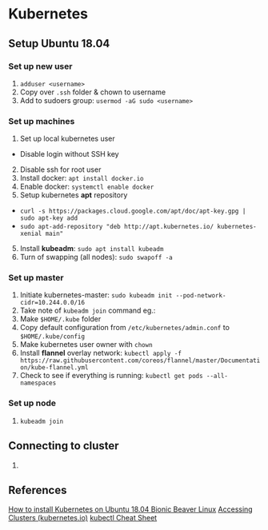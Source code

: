 # Kubernetes

## Setup Ubuntu 18.04
### Set up new user
1. `adduser <username>`
2. Copy over `.ssh` folder & chown to username
3. Add to sudoers group: `usermod -aG sudo <username>`

### Set up machines
1. Set up local kubernetes user
  * Disable login without SSH key
2. Disable ssh for root user
2. Install docker: `apt install docker.io`
3. Enable docker: `systemctl enable docker`
4. Setup kubernetes **apt** repository
  * `curl -s https://packages.cloud.google.com/apt/doc/apt-key.gpg | sudo apt-key add`
  * `sudo apt-add-repository "deb http://apt.kubernetes.io/ kubernetes-xenial main"`
5. Install **kubeadm**: `sudo apt install kubeadm`
6. Turn of swapping (all nodes): `sudo swapoff -a`

### Set up master
1. Initiate kubernetes-master: `sudo kubeadm init --pod-network-cidr=10.244.0.0/16`
2. Take note of `kubeadm join` command eg.:
3. Make `$HOME/.kube` folder
4. Copy default configuration from `/etc/kubernetes/admin.conf` to `$HOME/.kube/config`
5. Make kubernetes user owner with `chown`
6. Install **flannel** overlay network: `kubectl apply -f https://raw.githubusercontent.com/coreos/flannel/master/Documentation/kube-flannel.yml`
7. Check to see if everything is running: `kubectl get pods --all-namespaces`

### Set up node
1. `kubeadm join`

## Connecting to cluster
1.

## References
[How to install Kubernetes on Ubuntu 18.04 Bionic Beaver Linux](https://linuxconfig.org/how-to-install-kubernetes-on-ubuntu-18-04-bionic-beaver-linux)
[Accessing Clusters (kubernetes.io)](https://kubernetes.io/docs/tasks/access-application-cluster/access-cluster/)
[kubectl Cheat Sheet](https://kubernetes.io/docs/reference/kubectl/cheatsheet/)
